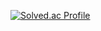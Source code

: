 [![Solved.ac Profile](http://mazassumnida.wtf/api/generate_badge?boj=yong664)](https://solved.ac/yong664)
